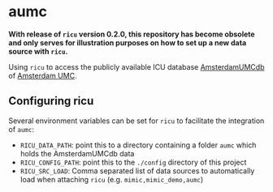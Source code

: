 
# aumc

**With release of `ricu` version 0.2.0, this repository has become obsolete and only serves for illustration purposes on how to set up a new data source with `ricu`.**

Using `ricu` to access the publicly available ICU database [AmsterdamUMCdb](https://github.com/AmsterdamUMC/AmsterdamUMCdb) of [Amsterdam UMC](https://www.amsterdamumc.nl).

## Configuring ricu

Several environment variables can be set for `ricu` to facilitate the integration of `aumc`:

* `RICU_DATA_PATH`: point this to a directory containing a folder `aumc` which holds the AmsterdamUMCdb data
* `RICU_CONFIG_PATH`: point this to the `./config` directory of this project
* `RICU_SRC_LOAD`: Comma separated list of data sources to automatically load when attaching `ricu` (e.g. `mimic,mimic_demo,aumc`)
